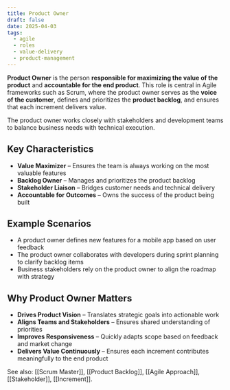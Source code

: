 ```yaml
---
title: Product Owner
draft: false
date: 2025-04-03
tags:
  - agile
  - roles
  - value-delivery
  - product-management
---
```


**Product Owner** is the person **responsible for maximizing the value of the product** and **accountable for the end product**. This role is central in Agile frameworks such as Scrum, where the product owner serves as the **voice of the customer**, defines and prioritizes the **product backlog**, and ensures that each increment delivers value.

The product owner works closely with stakeholders and development teams to balance business needs with technical execution.

## Key Characteristics

- **Value Maximizer** – Ensures the team is always working on the most valuable features  
- **Backlog Owner** – Manages and prioritizes the product backlog  
- **Stakeholder Liaison** – Bridges customer needs and technical delivery  
- **Accountable for Outcomes** – Owns the success of the product being built

## Example Scenarios

- A product owner defines new features for a mobile app based on user feedback  
- The product owner collaborates with developers during sprint planning to clarify backlog items  
- Business stakeholders rely on the product owner to align the roadmap with strategy

## Why Product Owner Matters

- **Drives Product Vision** – Translates strategic goals into actionable work  
- **Aligns Teams and Stakeholders** – Ensures shared understanding of priorities  
- **Improves Responsiveness** – Quickly adapts scope based on feedback and market change  
- **Delivers Value Continuously** – Ensures each increment contributes meaningfully to the end product

See also: [[Scrum Master]], [[Product Backlog]], [[Agile Approach]], [[Stakeholder]], [[Increment]].
